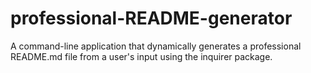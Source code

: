 # professional-README-generator
A command-line application that dynamically generates a professional README.md file from a user's input using the inquirer package.
